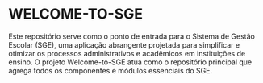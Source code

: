 # WELCOME-TO-SGE
Este repositório serve como o ponto de entrada para o Sistema de Gestão Escolar (SGE), uma aplicação abrangente projetada para simplificar e otimizar os processos administrativos e acadêmicos em instituições de ensino. O projeto Welcome-to-SGE atua como o repositório principal que agrega todos os componentes e módulos essenciais do SGE.

